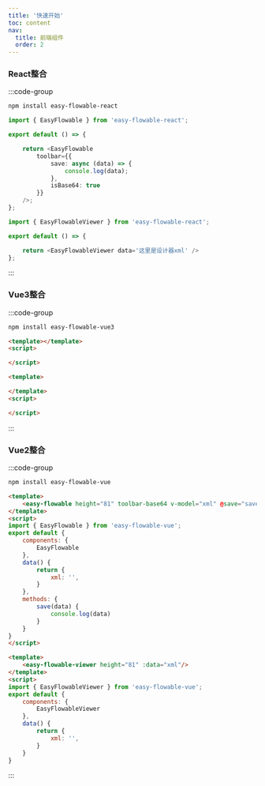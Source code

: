 ```yaml
---
title: '快速开始'
toc: content
nav:
  title: 前端组件
  order: 2
---
```


### React整合

:::code-group
```bash [npm]
npm install easy-flowable-react
```

```ts [设计器] {3}
import { EasyFlowable } from 'easy-flowable-react';

export default () => {

    return <EasyFlowable
        toolbar={{
            save: async (data) => {
                console.log(data);
            },
            isBase64: true
        }}
    />;
};
```

```ts [流程图] {3}
import { EasyFlowableViewer } from 'easy-flowable-react';

export default () => {

    return <EasyFlowableViewer data='这里是设计器xml' />
};
```
:::

### Vue3整合

:::code-group
```bash [npm]
npm install easy-flowable-vue3
```

```html [设计器] {3}
<template></template>
<script>

</script>
```

```html [流程图] {3}
<template>

</template>
<script>

</script>
```
:::

### Vue2整合

:::code-group
```bash [npm]
npm install easy-flowable-vue
```

```html [设计器] {3}
<template>
    <easy-flowable height="81" toolbar-base64 v-model="xml" @save="save"/>
</template>
<script>
import { EasyFlowable } from 'easy-flowable-vue';
export default {
    components: {
        EasyFlowable
    },
    data() {
        return {
            xml: '',
        }
    },
    methods: {
        save(data) {
            console.log(data)
        }
    }
}
</script>
```

```html [流程图] {3}
<template>
    <easy-flowable-viewer height="81" :data="xml"/>
</template>
<script>
import { EasyFlowableViewer } from 'easy-flowable-vue';
export default {
    components: {
        EasyFlowableViewer
    },
    data() {
        return {
            xml: '',
        }
    }
}
```
:::
